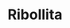 ---
index: 45
title: Ribollita
slugify: ribollita
product: cavallo nero
book: The River Café cookbook
page: 36
dish: starter
tags:
-
sub:
-
fresh:
  - item:
    quantity:
    unit:
stock:
  - item:
    quantity:
    unit:
basic:
-
directions:
-
info:
source:
    title:
    url: 
---